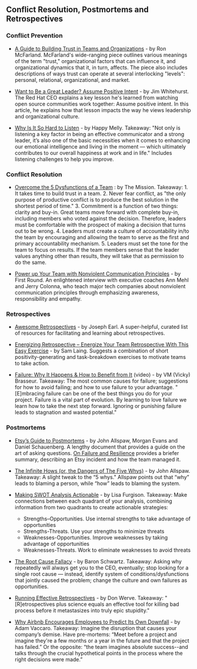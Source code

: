 ## Conflict Resolution, Postmortems and Retrospectives

### Conflict Prevention

- [A Guide to Building Trust in Teams and Organizations](https://opensource.com/open-organization/16/10/building-organizational-trust) - by Ron McFarland. McFarland's wide-ranging piece outlines various meanings of the term "trust," organizational factors that can influence it, and organizational dynamics that it, in turn, affects. The piece also includes descriptions of ways trust can operate at several interlocking "levels": personal, relational, organizational, and market.

- [Want to Be a Great Leader? Assume Positive Intent](https://opensource.com/open-organization/17/2/assuming-positive-intent) - by Jim Whitehurst. The Red Hat CEO explains a key lesson he's learned from watching open source communities work together: Assume positive intent. In this article, he explains how that lesson impacts the way he views leadership and organizational culture.

- [Why Is It So Hard to Listen](https://www.happymelly.com/power-of-listening/) - by Happy Melly. Takeaway: "Not only is listening a key factor in being an effective communicator and a strong leader, it’s also one of the basic necessities when it comes to enhancing our emotional intelligence and living in the moment — which ultimately contributes to our overall happiness at work and in life." Includes listening challenges to help you improve.

### Conflict Resolution

- [Overcome the 5 Dysfunctions of a Team](https://medium.com/the-mission/part-2-overcome-the-5-dysfunctions-of-a-team-ef922309f8b5) : by The Mission. Takeaway: 1. It takes time to build trust in a team. 2. Never fear conflict, as "the only purpose of productive conflict is to produce the best solution in the shortest period of time." 3. Commitment is a function of two things: clarity and buy-in. Great teams move forward with complete buy-in, including members who voted against the decision. Therefore, leaders must be comfortable with the prospect of making a decision that turns out to be wrong. 4. Leaders must create a culture of accountability in/to the team by encouraging and allowing the team to serve as the first and primary accountability mechanism. 5. Leaders must set the tone for the team to focus on results. If the team members sense that the leader values anything other than results, they will take that as permission to do the same.

- [Power up Your Team with Nonviolent Communication Principles](http://firstround.com/review/power-up-your-team-with-nonviolent-communication-principles/) - by First Round. An enlightened interview with executive coaches Ann Mehl and Jerry Colonna, who teach major tech companies about nonviolent communication principles through emphasizing awareness, responsibility and empathy.

### Retrospectives

- [Awesome Retrospectives](https://github.com/josephearl/awesome-retrospectives) - by Joseph Earl. A super-helpful, curated list of resources for facilitating and learning about retrospectives.

- [Energizing Retrospective – Energize Your Team Retrospective With This Easy Exercise](https://luis-goncalves.com/energize-your-team-retrospective/) - by Sam Laing. Suggests a combination of short positivity-generating and task-breakdown exercises to motivate teams to take action.

- [Failure: Why It Happens & How to Benefit from It](https://archive.org/details/pdxdevops2017-failure) (video) - by VM (Vicky) Brasseur. Takeaway: The most common causes for failure; suggestions for how to avoid failing; and how to use failure to your advantage. "[E]mbracing failure can be one of the best things you do for your project. Failure is a vital part of evolution. By learning to love failure we learn how to take the next step forward. Ignoring or punishing failure leads to stagnation and wasted potential."

### Postmortems

- [Etsy’s Guide to Postmortems](https://extfiles.etsy.com/DebriefingFacilitationGuide.pdf) - by John Allspaw, Morgan Evans and Daniel Schauenberg. A lengthy document that provides a guide on the art of asking questions. [On Failure and Resilience](https://beero.ps/2017/06/17/on-failure-and-resilience/) provides a briefer summary, describing an Etsy incident and how the team managed it.
 
- [The Infinite Hows (or, the Dangers of The Five Whys)](https://www.kitchensoap.com/2014/11/14/the-infinite-hows-or-the-dangers-of-the-five-whys/) - by John Allspaw. Takeaway: A slight tweak to the “5 whys." Allspaw points out that “why” leads to blaming a person, while “how” leads to blaming the system.

- [Making SWOT Analysis Actionable](http://articles.bplans.com/swot-analysis-challenge-day-5-turning-swot-analysis-actionable-strategies/) - by Lisa Furgison. Takeaway: Make connections between each quadrant of your analysis, combining information from two quadrants to create actionable strategies:
    - Strengths–Opportunities. Use internal strengths to take advantage of opportunities
    - Strengths-Threats. Use your strengths to minimize threats
    - Weaknesses-Opportunities. Improve weaknesses by taking advantage of opportunities
    - Weaknesses-Threats. Work to eliminate weaknesses to avoid threats

- [The Root Cause Fallacy](https://www.xaprb.com/blog/2014/07/21/root-cause-fallacy/) - by Baron Schwartz. Takeaway: Asking why repeatedly will always get you to the CEO, eventually; stop looking for a single root cause — instead, identify system of conditions/dysfunctions that jointly caused the problem; change the culture and own failures as opportunities.

- [Running Effective Retrospectives](http://werve.net/articles/running-effective-retrospectives/) - by Don Werve. Takeaway: "[R]etrospectives plus science equals an effective tool for killing bad process before it metastasizes into truly epic stupidity."

- [Why Airbnb Encourages Employees to Predict Its Own Downfall](http://www.inc.com/adam-vaccaro/airbnb-demise.html) - by Adam Vaccaro. Takeaway: Imagine the disruption that causes your company’s demise. Have pre-mortems: “Meet before a project and imagine they're a few months or a year in the future and that the project has failed.” Or the opposite: “the team imagines absolute success--and talks through the crucial hypothetical points in the process where the right decisions were made.”

